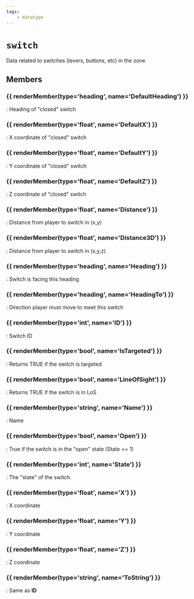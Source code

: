 ```yaml
---
tags:
    - datatype
---
```

# `switch`

Data related to switches (levers, buttons, etc) in the zone

## Members

### {{ renderMember(type='heading', name='DefaultHeading') }}

:   Heading of "closed" switch

### {{ renderMember(type='float', name='DefaultX') }}

:   X coordinate of "closed" switch

### {{ renderMember(type='float', name='DefaultY') }}

:   Y coordinate of "closed" switch

### {{ renderMember(type='float', name='DefaultZ') }}

:   Z coordinate of "closed" switch

### {{ renderMember(type='float', name='Distance') }}

:   Distance from player to switch in (x,y)

### {{ renderMember(type='float', name='Distance3D') }}

:   Distance from player to switch in (x,y,z)

### {{ renderMember(type='heading', name='Heading') }}

:   Switch is facing this heading

### {{ renderMember(type='heading', name='HeadingTo') }}

:   Direction player must move to meet this switch

### {{ renderMember(type='int', name='ID') }}

:   Switch ID

### {{ renderMember(type='bool', name='IsTargeted') }}

:   Returns TRUE if the switch is targeted

### {{ renderMember(type='bool', name='LineOfSight') }}

:   Returns TRUE if the switch is in LoS

### {{ renderMember(type='string', name='Name') }}

:   Name

### {{ renderMember(type='bool', name='Open') }}

:   True if the switch is in the "open" state (State == 1)

### {{ renderMember(type='int', name='State') }}

:   The "state" of the switch.

### {{ renderMember(type='float', name='X') }}

:   X coordinate

### {{ renderMember(type='float', name='Y') }}

:   Y coordinate

### {{ renderMember(type='float', name='Z') }}

:   Z coordinate

### {{ renderMember(type='string', name='ToString') }}

:   Same as **ID**

[bool]: datatype-bool.md
[float]: datatype-float.md
[heading]: datatype-heading.md
[int]: datatype-int.md
[string]: datatype-string.md

